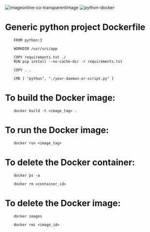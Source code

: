 ![imageonline-co-transparentimage](https://user-images.githubusercontent.com/38442315/117028173-bd71fe80-acfd-11eb-818e-b231f11db3fc.png)
![python-docker](https://user-images.githubusercontent.com/38442315/117027533-155c3580-acfd-11eb-875f-aeb02da0eba5.png)

# Generic python project Dockerfile

        FROM python:3

        WORKDIR /usr/src/app

        COPY requirements.txt ./
        RUN pip install --no-cache-dir -r requirements.txt

        COPY . .

        CMD [ "python", "./your-daemon-or-script.py" ]

# To build the Docker image:

        docker build -t <image_tag> .

# To run the Docker image:

        docker run <image_tag>

# To delete the Docker container:

        docker ps -a

        docker rm <container_id>

# To delete the Docker image:

        docker images

        docker rmi <image_id>
